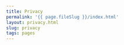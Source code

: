 ```yaml
---
title: Privacy
permalink: '{{ page.fileSlug }}/index.html'
layout: privacy.html
slug: privacy
tags: pages
---
```



